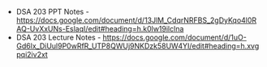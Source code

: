 - DSA 203 PPT Notes - https://docs.google.com/document/d/13JlM_CdqrNRFBS_2gDyKqo4l0RAQ-UvXxUNs-EslaqI/edit#heading=h.k0lw19ilclna
- DSA 203 Lecture Notes - https://docs.google.com/document/d/1uO-Gd6lx_DiUul9P0wRfR_UTP8QWUj9NKDzk58UW4YI/edit#heading=h.xvgpqi2iv2xt
